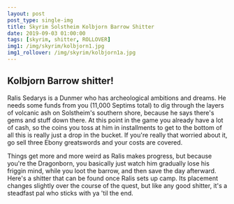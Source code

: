 ```yaml
---
layout: post
post_type: single-img
title: Skyrim Solstheim Kolbjorn Barrow Shitter
date: 2019-09-03 01:00:00
tags: [skyrim, shitter, ROLLOVER]
img1: /img/skyrim/kolbjorn1.jpg
img1_rollover: /img/skyrim/kolbjorn1a.jpg
---
```

## Kolbjorn Barrow shitter!

Ralis Sedarys is a Dunmer who has archeological ambitions and dreams. He needs some funds from you (11,000 Septims total) to dig through the layers of volcanic ash on Solstheim's southern shore, because he says there's gems and stuff down there. At this point in the game you already have a lot of cash, so the coins you toss at him in installments to get to the bottom of all this is really just a drop in the bucket. If you're really that worried about it, go sell three Ebony greatswords and your costs are covered.

Things get more and more weird as Ralis makes progress, but because you're the Dragonborn, you basically just watch him gradually lose his friggin mind, while you loot the barrow, and then save the day afterward. Here's a shitter that can be found once Ralis sets up camp. Its placement changes slightly over the course of the quest, but like any good shitter, it's a steadfast pal who sticks with ya 'til the end.
